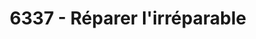 ---
title: "6337 - Réparer l'irréparable"
layout: "layouts/home.njk"
jsfile: ["../js/navbarmanagement.js" ]
coverImage: "images/MBP-export-800w.jpeg"
relative_path: ''
---